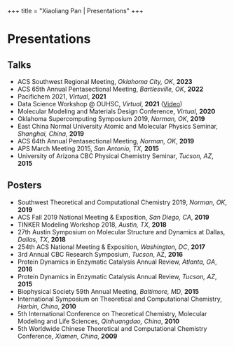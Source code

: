 +++
title = "Xiaoliang Pan | Presentations"
+++

# Presentations

## Talks

* ACS Southwest Regional Meeting, *Oklahoma City, OK*, **2023**
* ACS 65th Annual Pentasectional Meeting, *Bartlesville, OK*, **2022**
* Pacifichem 2021, *Virtual*, **2021**
* Data Science Workshop @ OUHSC, *Virtual*, **2021** ([Video](https://mediasite.ouhsc.edu/Mediasite/channel/python/watch/d528059f8e2e4ba69d332ab2bf611b321d))
* Molecular Modeling and Materials Design Conference, *Virtual*, **2020** 
* Oklahoma Supercomputing Symposium 2019, *Norman, OK*, **2019**
* East China Normal University Atomic and Molecular Physics Seminar, *Shanghai, China*, **2019**
* ACS 64th Annual Pentasectional Meeting, *Norman, OK*, **2019**
* APS March Meeting 2015, *San Antonio, TX*, **2015**
* University of Arizona CBC Physical Chemistry Seminar, *Tucson, AZ*, **2015**

## Posters

* Southwest Theoretical and Computational Chemistry 2019, *Norman, OK*, **2019**
* ACS Fall 2019 National Meeting & Exposition, *San Diego, CA*, **2019**
* TINKER Modeling Workshop 2018, *Austin, TX*, **2018**
* 27th Austin Symposium on Molecular Structure and Dynamics at Dallas, *Dallas, TX*, **2018**
* 254th ACS National Meeting & Exposition, *Washington, DC*, **2017**
* 3rd Annual CBC Research Symposium, *Tucson*, AZ, **2016**
* Protein Dynamics in Enzymatic Catalysis Annual Review, *Atlanta, GA*, **2016**
* Protein Dynamics in Enzymatic Catalysis Annual Review, *Tucson, AZ*, **2015**
* Biophysical Society 59th Annual Meeting, *Baltimore, MD*, **2015**
* International Symposium on Theoretical and Computational Chemistry, *Harbin, China*, **2010**
* 5th International Conference on Theoretical Chemistry, Molecular Modeling and Life Sciences, *Qinhuangdao, China*, **2010**
* 5th Worldwide Chinese Theoretical and Computational Chemistry Conference, *Xiamen, China*, **2009**
